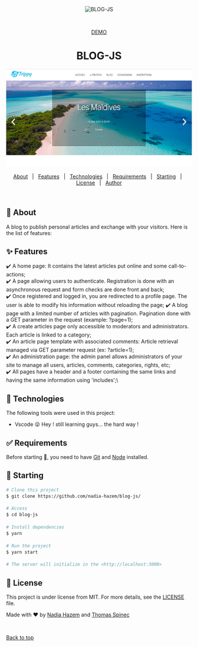 
<div align="center" id="top"> 
  <img src="./.github/app.gif" alt="BLOG-JS" />

  &#xa0;

  <a href="https://nadia-hazem.students-laplateforme.io/blog-js/index.php" target="_blank"> DEMO </a>
</div>

<h1 align="center">BLOG-JS</h1>


<p align="center">
<img src="https://github.com/nadia-hazem/blog-js/blob/67b4c551425a4eb6bfdc20e6cb140494752b6808/screenshot.jpg">
</p>


<p align="center">
	

</p>

<!-- Status -->

<!-- <h4 align="center"> 
	🚧  BLOG-JS 🚀 Under construction...  🚧
</h4> 

<hr> -->

<p align="center">
  <a href="#dart-about">About</a> &#xa0; | &#xa0; 
  <a href="#sparkles-features">Features</a> &#xa0; | &#xa0;
  <a href="#rocket-technologies">Technologies</a> &#xa0; | &#xa0;
  <a href="#white_check_mark-requirements">Requirements</a> &#xa0; | &#xa0;
  <a href="#checkered_flag-starting">Starting</a> &#xa0; | &#xa0;
  <a href="#memo-license">License</a> &#xa0; | &#xa0;
  <a href="https://github.com//https://github.com/nadia-hazem" target="_blank">Author</a>
</p>

<br>

## :dart: About ##

A blog to publish personal articles and exchange with your visitors. Here is the list of features:


## :sparkles: Features ##

:heavy_check_mark: A home page: It contains the latest articles put online and some call-to-actions;\
:heavy_check_mark: A page allowing users to authenticate. Registration is done with an asynchronous request and form checks are done front and back;\
:heavy_check_mark: Once registered and logged in, you are redirected to a profile page. The user is able to modify his information without reloading the page\;
:heavy_check_mark: A blog page with a limited number of articles with pagination. Pagination done with a GET parameter in the request (example: ?page=1);\
:heavy_check_mark: A create articles page only accessible to moderators and administrators. Each article is linked to a category;\
:heavy_check_mark: An article page template with associated comments: Article retrieval managed via GET parameter request (ex: ?article=1);\
:heavy_check_mark: An administration page: the admin panel allows administrators of your site to manage all users, articles, comments, categories, rights, etc;\
:heavy_check_mark: All pages have a header and a footer containing the same links and having the same information using 'includes';\


## :rocket: Technologies ##

The following tools were used in this project:

- Vscode :stuck_out_tongue_winking_eye: Hey ! still learning guys... the hard way !

## :white_check_mark: Requirements ##

Before starting :checkered_flag:, you need to have [Git](https://git-scm.com) and [Node](https://nodejs.org/en/) installed.

## :checkered_flag: Starting ##

```bash
# Clone this project
$ git clone https://github.com/nadia-hazem/blog-js/

# Access
$ cd blog-js

# Install dependencies
$ yarn

# Run the project
$ yarn start

# The server will initialize in the <http://localhost:3000>
```

## :memo: License ##

This project is under license from MIT. For more details, see the [LICENSE](LICENSE) file.


Made with :heart: by <a href="https://github.com/nadia-hazem" target="_blank">Nadia Hazem</a> and <a href="https://github.com/thomas-spinec" target="_blank">Thomas Spinec</a>

&#xa0;

<a href="#top">Back to top</a>
